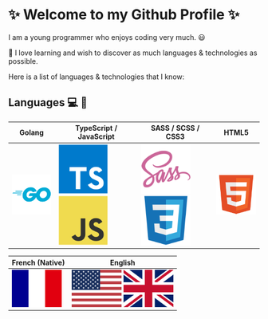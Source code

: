 # ✨ Welcome to my Github Profile ✨

I am a young programmer who enjoys coding very much. 😃

🧠 I love learning and wish to discover as much languages & technologies as possible.

Here is a list of languages & technologies that I know:

## Languages 💻 👅

| Golang | TypeScript / JavaScript | SASS / SCSS / CSS3 | HTML5 |
|-|-|-|-|
| [<img src="https://raw.githubusercontent.com/devicons/devicon/master/icons/go/go-original-wordmark.svg" width="100px" alt="Golang Logo" />](https://go.dev/) |  [<img src="https://raw.githubusercontent.com/devicons/devicon/master/icons/typescript/typescript-original.svg" width="100px" alt="TypeScript Logo" />](https://www.typescriptlang.org/) [<img src="https://raw.githubusercontent.com/devicons/devicon/master/icons/javascript/javascript-original.svg" width="100px" alt="JavaScript Logo" />](https://developer.mozilla.org/en-US/docs/Web/JavaScript) | [<img src="https://raw.githubusercontent.com/devicons/devicon/master/icons/sass/sass-original.svg" alt="Sass/Scss Logo" width="100px" />](https://sass-lang.com/) [<img src="https://raw.githubusercontent.com/devicons/devicon/master/icons/css3/css3-original.svg" alt="CSS3 Logo" width="100px" />](https://developer.mozilla.org/en-US/docs/Web/CSS) | [<img src="https://raw.githubusercontent.com/devicons/devicon/master/icons/html5/html5-original.svg" alt="HTML5 Logo" width="100px" />](https://developer.mozilla.org/en-US/docs/Web/HTML)

| French (Native) | English |
|-|-|
| [<img src="https://raw.githubusercontent.com/lipis/flag-icons/main/flags/4x3/fr.svg" alt="French Flag" width="100px" />](https://fr.wikipedia.org/wiki/Fran%C3%A7ais) | [<img src="https://raw.githubusercontent.com/lipis/flag-icons/main/flags/4x3/us.svg" alt="United States Flag" width="100px" />](https://en.wikipedia.org/wiki/English_language) [<img src="https://raw.githubusercontent.com/lipis/flag-icons/main/flags/4x3/gb.svg" alt="Great Britain flag" width="100px" />](https://en.wikipedia.org/wiki/English_language) |

<!--## Technologies 💻 ⚙️-->

